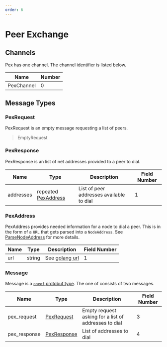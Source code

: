```yaml
---
order: 6
---
```


# Peer Exchange

## Channels

Pex has one channel. The channel identifier is listed below.

| Name       | Number |
|------------|--------|
| PexChannel | 0      |

## Message Types

### PexRequest

PexRequest is an empty message requesting a list of peers.

> EmptyRequest

### PexResponse

PexResponse is an list of net addresses provided to a peer to dial.

| Name  | Type                               | Description                              | Field Number |
|-------|------------------------------------|------------------------------------------|--------------|
| addresses | repeated [PexAddress](#PexAddress) | List of peer addresses available to dial | 1            |

### PexAddress

PexAddress provides needed information for a node to dial a peer. This is in the form of a `URL` that gets parsed
into a `NodeAddress`. See [ParseNodeAddress](https://github.com/tendermint/tendermint/blob/f2a8f5e054cf99ebe246818bb6d71f41f9a30faa/internal/p2p/address.go#L43) for more details.

| Name | Type   | Description      | Field Number |
|------|--------|------------------|--------------|
| url   | string | See [golang url](https://golang.org/pkg/net/url/#URL) | 1            |

### Message

Message is a [`oneof` protobuf type](https://developers.google.com/protocol-buffers/docs/proto#oneof). The one of consists of two messages.

| Name         | Type                      | Description                                          | Field Number |
|--------------|---------------------------|------------------------------------------------------|--------------|
| pex_request  | [PexRequest](#PexRequest) | Empty request asking for a list of addresses to dial | 3            |
| pex_response | [PexResponse](#PexResponse)  | List of addresses to dial                            | 4            |

